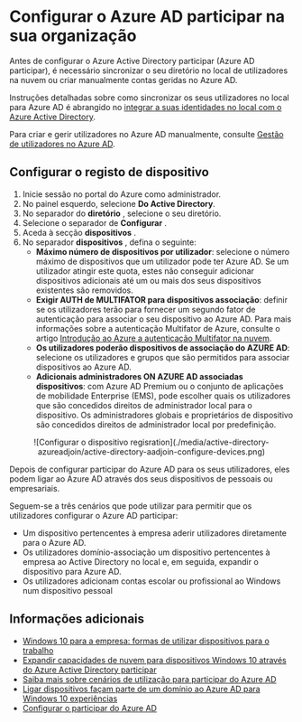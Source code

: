 <properties
    pageTitle="Configurar o Azure AD participar para os seus utilizadores | Microsoft Azure"
    description="Explica como os administradores podem configurar participar do Azure AD de diretório no local e registo do dispositivo."
    services="active-directory"
    documentationCenter=""
    authors="femila"
    manager="swadhwa"
    editor=""
    tags="azure-classic-portal"/>

<tags
    ms.service="active-directory"
    ms.workload="identity"
    ms.tgt_pltfrm="na"
    ms.devlang="na"
    ms.topic="get-started-article"
    ms.date="09/27/2016"
    ms.author="femila"/>

# <a name="setting-up-azure-ad-join-in-your-organization"></a>Configurar o Azure AD participar na sua organização

Antes de configurar o Azure Active Directory participar (Azure AD participar), é necessário sincronizar o seu diretório no local de utilizadores na nuvem ou criar manualmente contas geridas no Azure AD.

Instruções detalhadas sobre como sincronizar os seus utilizadores no local para Azure AD é abrangido no [integrar a suas identidades no local com o Azure Active Directory](active-directory-aadconnect.md).


Para criar e gerir utilizadores no Azure AD manualmente, consulte [Gestão de utilizadores no Azure AD](https://msdn.microsoft.com/library/azure/hh967609.aspx).

## <a name="set-up-device-registration"></a>Configurar o registo de dispositivo
1. Inicie sessão no portal do Azure como administrador.
2. No painel esquerdo, selecione **Do Active Directory**.
3. No separador do **diretório** , selecione o seu diretório.
4. Selecione o separador de **Configurar** .
5. Aceda à secção **dispositivos** .
6. No separador **dispositivos** , defina o seguinte:  
   * **Máximo número de dispositivos por utilizador**: selecione o número máximo de dispositivos que um utilizador pode ter Azure AD.  Se um utilizador atingir este quota, estes não conseguir adicionar dispositivos adicionais até um ou mais dos seus dispositivos existentes são removidos.
   * **Exigir AUTH de MULTIFATOR para dispositivos associação**: definir se os utilizadores terão para fornecer um segundo fator de autenticação para associar o seu dispositivo ao Azure AD. Para mais informações sobre a autenticação Multifator de Azure, consulte o artigo [Introdução ao Azure a autenticação Multifator na nuvem](..\multi-factor-authentication\multi-factor-authentication-get-started-cloud.md).
   * **Os utilizadores poderão dispositivos de associação do AZURE AD**: selecione os utilizadores e grupos que são permitidos para associar dispositivos ao Azure AD.
   * **Adicionais administradores ON AZURE AD associadas dispositivos**: com Azure AD Premium ou o conjunto de aplicações de mobilidade Enterprise (EMS), pode escolher quais os utilizadores que são concedidos direitos de administrador local para o dispositivo. Os administradores globais e proprietários de dispositivo são concedidos direitos de administrador local por predefinição.

<center>![Configurar o dispositivo regisration](./media/active-directory-azureadjoin/active-directory-aadjoin-configure-devices.png)</center>

Depois de configurar participar do Azure AD para os seus utilizadores, eles podem ligar ao Azure AD através dos seus dispositivos de pessoais ou empresariais.

Seguem-se a três cenários que pode utilizar para permitir que os utilizadores configurar o Azure AD participar:

- Um dispositivo pertencentes à empresa aderir utilizadores diretamente para o Azure AD.
- Os utilizadores domínio-associação um dispositivo pertencentes à empresa ao Active Directory no local e, em seguida, expandir o dispositivo para Azure AD.
- Os utilizadores adicionam contas escolar ou profissional ao Windows num dispositivo pessoal

## <a name="additional-information"></a>Informações adicionais
* [Windows 10 para a empresa: formas de utilizar dispositivos para o trabalho](active-directory-azureadjoin-windows10-devices-overview.md)
* [Expandir capacidades de nuvem para dispositivos Windows 10 através do Azure Active Directory participar](active-directory-azureadjoin-user-upgrade.md)
* [Saiba mais sobre cenários de utilização para participar do Azure AD](active-directory-azureadjoin-deployment-aadjoindirect.md)
* [Ligar dispositivos façam parte de um domínio ao Azure AD para Windows 10 experiências](active-directory-azureadjoin-devices-group-policy.md)
* [Configurar o participar do Azure AD](active-directory-azureadjoin-setup.md)
